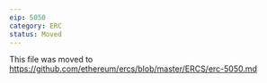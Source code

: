 ```yaml
---
eip: 5050
category: ERC
status: Moved
---
```


This file was moved to https://github.com/ethereum/ercs/blob/master/ERCS/erc-5050.md
